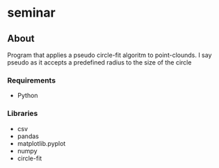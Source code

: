 # seminar
## About
Program that applies a pseudo circle-fit algoritm to point-clounds. I say pseudo as it accepts a predefined radius to the size of the circle
### Requirements
* Python
### Libraries
* csv
* pandas
* matplotlib.pyplot
* numpy
* circle-fit
